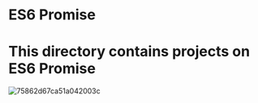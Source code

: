 #                         ES6 Promise

# This directory contains projects on ES6 Promise

![75862d67ca51a042003c](https://user-images.githubusercontent.com/85700432/209022335-0feaf20e-3634-469a-a7b0-af18c720f869.jpeg)
